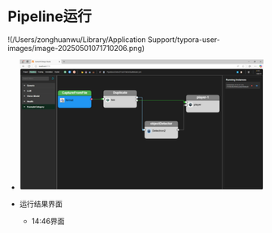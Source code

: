 # Pipeline运行

!(/Users/zonghuanwu/Library/Application Support/typora-user-images/image-20250501071710206.png)

- ![image-20250501071745548](/images/pinpeline-run.png)

- 运行结果界面

  - 14:46界面